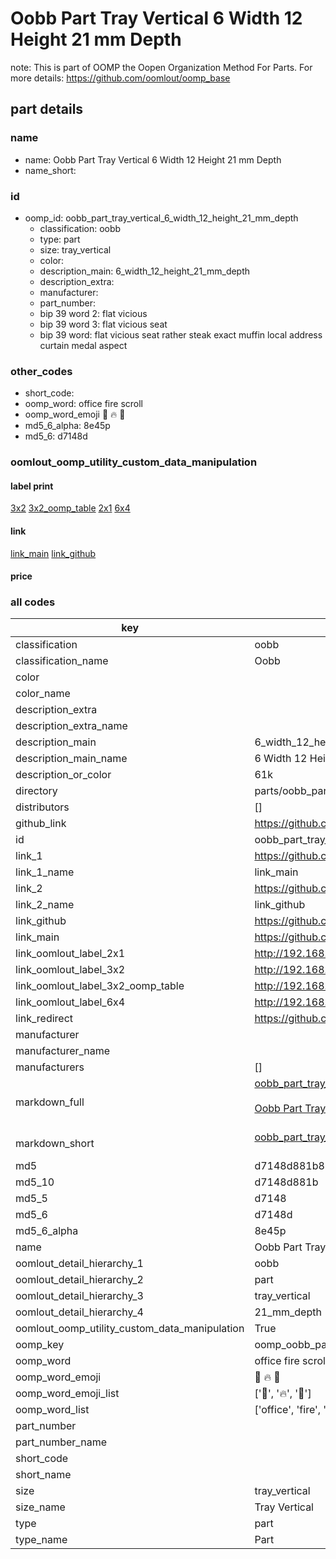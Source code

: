 # Oobb Part Tray Vertical 6 Width 12 Height 21 mm Depth  

note: This is part of OOMP the Oopen Organization Method For Parts. For more details: https://github.com/oomlout/oomp_base

##  part details
  







### name
* name: Oobb Part Tray Vertical 6 Width 12 Height 21 mm Depth
* name_short: 
### id
* oomp_id: oobb_part_tray_vertical_6_width_12_height_21_mm_depth
  * classification: oobb
  * type: part
  * size: tray_vertical
  * color: 
  * description_main: 6_width_12_height_21_mm_depth
  * description_extra: 
  * manufacturer: 
  * part_number: 
  * bip 39 word 2: flat vicious
  * bip 39 word 3: flat vicious seat
  * bip 39 word: flat vicious seat rather steak exact muffin local address curtain medal aspect

### other_codes
* short_code: 
* oomp_word: office fire scroll
* oomp_word_emoji :office: :fire: :scroll:
* md5_6_alpha: 8e45p
* md5_6: d7148d






### oomlout_oomp_utility_custom_data_manipulation
#### label print
[3x2](http://192.168.1.245:1112/?label=oomp%208e45p)
[3x2_oomp_table](http://192.168.1.108:1112/?label=oomp%208e45p)
[2x1](http://192.168.1.242:1112/?label=oomp%208e45p)
[6x4](http://192.168.1.55:1112/?label=oomp%208e45p)    

#### link

[link_main](https://github.com/oomlout/oomlout_oomp_version_1_messy/tree/main/parts/oobb_part_tray_vertical_6_width_12_height_21_mm_depth) [link_github](https://github.com/oomlout/oomlout_oomp_version_1_messy/tree/main/parts/oobb_part_tray_vertical_6_width_12_height_21_mm_depth)                             

#### price







### all codes 
| key | value |  
| --- | --- |  
| classification | oobb |  
| classification_name | Oobb |  
| color |  |  
| color_name |  |  
| description_extra |  |  
| description_extra_name |  |  
| description_main | 6_width_12_height_21_mm_depth |  
| description_main_name | 6 Width 12 Height 21 mm Depth |  
| description_or_color | 61k |  
| directory | parts/oobb_part_tray_vertical_6_width_12_height_21_mm_depth |  
| distributors | [] |  
| github_link | https://github.com/oomlout/oomlout_oomp_part_src/tree/main/parts/oobb_part_tray_vertical_6_width_12_height_21_mm_depth |  
| id | oobb_part_tray_vertical_6_width_12_height_21_mm_depth |  
| link_1 | https://github.com/oomlout/oomlout_oomp_version_1_messy/tree/main/parts/oobb_part_tray_vertical_6_width_12_height_21_mm_depth |  
| link_1_name | link_main |  
| link_2 | https://github.com/oomlout/oomlout_oomp_version_1_messy/tree/main/parts/oobb_part_tray_vertical_6_width_12_height_21_mm_depth |  
| link_2_name | link_github |  
| link_github | https://github.com/oomlout/oomlout_oomp_version_1_messy/tree/main/parts/oobb_part_tray_vertical_6_width_12_height_21_mm_depth |  
| link_main | https://github.com/oomlout/oomlout_oomp_version_1_messy/tree/main/parts/oobb_part_tray_vertical_6_width_12_height_21_mm_depth |  
| link_oomlout_label_2x1 | http://192.168.1.242:1112/?label=oomp%208e45p |  
| link_oomlout_label_3x2 | http://192.168.1.245:1112/?label=oomp%208e45p |  
| link_oomlout_label_3x2_oomp_table | http://192.168.1.108:1112/?label=oomp%208e45p |  
| link_oomlout_label_6x4 | http://192.168.1.55:1112/?label=oomp%208e45p |  
| link_redirect | https://github.com/oomlout/oomlout_oomp_version_1_messy/tree/main/parts/oobb_part_tray_vertical_6_width_12_height_21_mm_depth |  
| manufacturer |  |  
| manufacturer_name |  |  
| manufacturers | [] |  
| markdown_full | [oobb_part_tray_vertical_6_width_12_height_21_mm_depth](none)<br>[](none)<br>[Oobb Part Tray Vertical 6 Width 12 Height 21 Mm Depth](none)<br><br> |  
| markdown_short | [oobb_part_tray_vertical_6_width_12_height_21_mm_depth](none)<br><br> |  
| md5 | d7148d881b835225396a8b2584bce2c4 |  
| md5_10 | d7148d881b |  
| md5_5 | d7148 |  
| md5_6 | d7148d |  
| md5_6_alpha | 8e45p |  
| name | Oobb Part Tray Vertical 6 Width 12 Height 21 mm Depth |  
| oomlout_detail_hierarchy_1 | oobb |  
| oomlout_detail_hierarchy_2 | part |  
| oomlout_detail_hierarchy_3 | tray_vertical |  
| oomlout_detail_hierarchy_4 | 21_mm_depth |  
| oomlout_oomp_utility_custom_data_manipulation | True |  
| oomp_key | oomp_oobb_part_tray_vertical_6_width_12_height_21_mm_depth |  
| oomp_word | office fire scroll |  
| oomp_word_emoji | :office: :fire: :scroll: |  
| oomp_word_emoji_list | [':office:', ':fire:', ':scroll:'] |  
| oomp_word_list | ['office', 'fire', 'scroll'] |  
| part_number |  |  
| part_number_name |  |  
| short_code |  |  
| short_name |  |  
| size | tray_vertical |  
| size_name | Tray Vertical |  
| type | part |  
| type_name | Part |  
